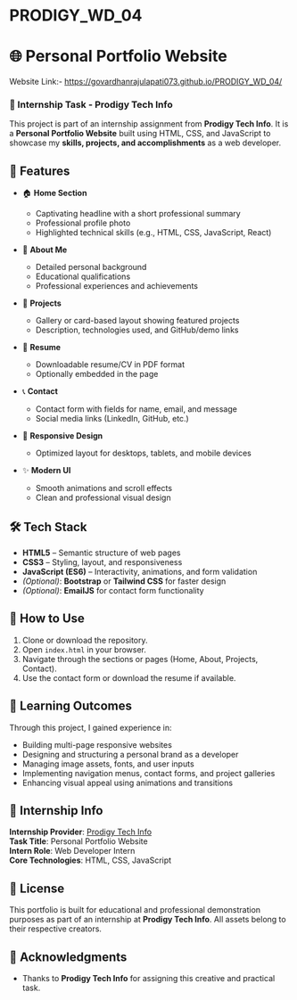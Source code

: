 # PRODIGY_WD_04

# 🌐 Personal Portfolio Website
Website Link:- https://govardhanrajulapati073.github.io/PRODIGY_WD_04/

### 💼 Internship Task - Prodigy Tech Info
This project is part of an internship assignment from **Prodigy Tech Info**. It is a **Personal Portfolio Website** built using HTML, CSS, and JavaScript to showcase my **skills, projects, and accomplishments** as a web developer.



## 📌 Features
- 🏠 **Home Section**
  - Captivating headline with a short professional summary
  - Professional profile photo
  - Highlighted technical skills (e.g., HTML, CSS, JavaScript, React)

- 👤 **About Me**
  - Detailed personal background
  - Educational qualifications
  - Professional experiences and achievements

- 💼 **Projects**
  - Gallery or card-based layout showing featured projects
  - Description, technologies used, and GitHub/demo links

- 📜 **Resume**
  - Downloadable resume/CV in PDF format
  - Optionally embedded in the page

- 📞 **Contact**
  - Contact form with fields for name, email, and message
  - Social media links (LinkedIn, GitHub, etc.)

- 📱 **Responsive Design**
  - Optimized layout for desktops, tablets, and mobile devices

- ✨ **Modern UI**
  - Smooth animations and scroll effects
  - Clean and professional visual design



## 🛠️ Tech Stack
- **HTML5** – Semantic structure of web pages  
- **CSS3** – Styling, layout, and responsiveness  
- **JavaScript (ES6)** – Interactivity, animations, and form validation  
- *(Optional)*: **Bootstrap** or **Tailwind CSS** for faster design  
- *(Optional)*: **EmailJS** for contact form functionality  


## 🚀 How to Use
1. Clone or download the repository.
2. Open `index.html` in your browser.
3. Navigate through the sections or pages (Home, About, Projects, Contact).
4. Use the contact form or download the resume if available.



## 🧠 Learning Outcomes
Through this project, I gained experience in:
- Building multi-page responsive websites
- Designing and structuring a personal brand as a developer
- Managing image assets, fonts, and user inputs
- Implementing navigation menus, contact forms, and project galleries
- Enhancing visual appeal using animations and transitions



## 🏢 Internship Info
**Internship Provider**: [Prodigy Tech Info](https://prodigyinfotech.dev/)  
**Task Title**: Personal Portfolio Website  
**Intern Role**: Web Developer Intern  
**Core Technologies**: HTML, CSS, JavaScript



## 📃 License
This portfolio is built for educational and professional demonstration purposes as part of an internship at **Prodigy Tech Info**. All assets belong to their respective creators.


## 🙌 Acknowledgments
- Thanks to **Prodigy Tech Info** for assigning this creative and practical task.



